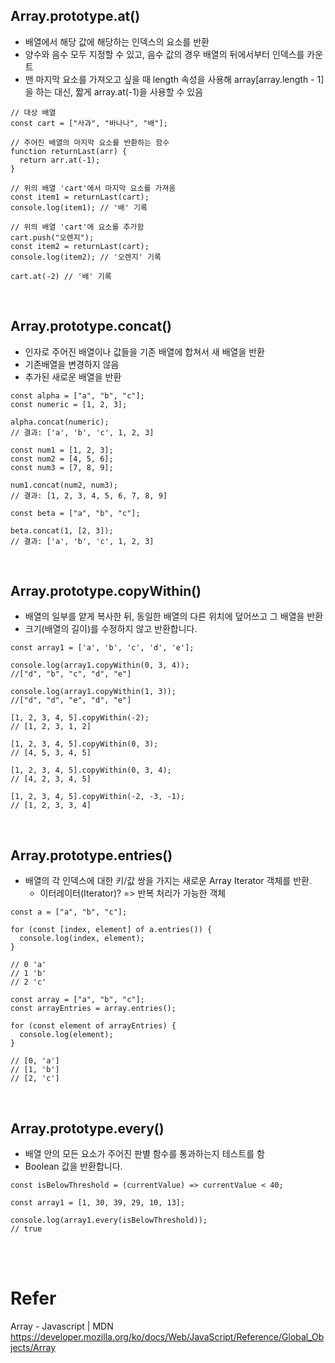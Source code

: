 ## Array.prototype.at()
+ 배열에서 해당 값에 해당하는 인덱스의 요소를 반환 
+ 양수와 음수 모두 지정할 수 있고, 음수 값의 경우 배열의 뒤에서부터 인덱스를 카운트
+ 맨 마지막 요소를 가져오고 싶을 때 length 속성을 사용해 array[array.length - 1]을 하는 대신, 짧게 array.at(-1)을 사용할 수 있음

```
// 대상 배열
const cart = ["사과", "바나나", "배"];

// 주어진 배열의 마지막 요소를 반환하는 함수
function returnLast(arr) {
  return arr.at(-1);
}

// 위의 배열 'cart'에서 마지막 요소를 가져옴
const item1 = returnLast(cart);
console.log(item1); // '배' 기록

// 위의 배열 'cart'에 요소를 추가함
cart.push("오렌지");
const item2 = returnLast(cart);
console.log(item2); // '오렌지' 기록

cart.at(-2) // '배' 기록
```

<br>

## Array.prototype.concat()
+ 인자로 주어진 배열이나 값들을 기존 배열에 합쳐서 새 배열을 반환
+ 기존배열을 변경하지 않음
+ 추가된 새로운 배열을 반환

```
const alpha = ["a", "b", "c"];
const numeric = [1, 2, 3];

alpha.concat(numeric);
// 결과: ['a', 'b', 'c', 1, 2, 3]

const num1 = [1, 2, 3];
const num2 = [4, 5, 6];
const num3 = [7, 8, 9];

num1.concat(num2, num3);
// 결과: [1, 2, 3, 4, 5, 6, 7, 8, 9]

const beta = ["a", "b", "c"];

beta.concat(1, [2, 3]);
// 결과: ['a', 'b', 'c', 1, 2, 3]
```

<br>

## Array.prototype.copyWithin()
+ 배열의 일부를 얕게 복사한 뒤, 동일한 배열의 다른 위치에 덮어쓰고 그 배열을 반환
+ 크기(배열의 길이)를 수정하지 않고 반환합니다.

```
const array1 = ['a', 'b', 'c', 'd', 'e'];

console.log(array1.copyWithin(0, 3, 4));
//["d", "b", "c", "d", "e"]

console.log(array1.copyWithin(1, 3));
//["d", "d", "e", "d", "e"]

[1, 2, 3, 4, 5].copyWithin(-2);
// [1, 2, 3, 1, 2]

[1, 2, 3, 4, 5].copyWithin(0, 3);
// [4, 5, 3, 4, 5]

[1, 2, 3, 4, 5].copyWithin(0, 3, 4);
// [4, 2, 3, 4, 5]

[1, 2, 3, 4, 5].copyWithin(-2, -3, -1);
// [1, 2, 3, 3, 4]
```

<br>

## Array.prototype.entries()
+ 배열의 각 인덱스에 대한 키/값 쌍을 가지는 새로운 Array Iterator 객체를 반환.
  - 이터레이터(Iterator)? => 반복 처리가 가능한 객체

```
const a = ["a", "b", "c"];

for (const [index, element] of a.entries()) {
  console.log(index, element);
}

// 0 'a'
// 1 'b'
// 2 'c'
```
```
const array = ["a", "b", "c"];
const arrayEntries = array.entries();

for (const element of arrayEntries) {
  console.log(element);
}

// [0, 'a']
// [1, 'b']
// [2, 'c']
```

<br>

## Array.prototype.every()
+ 배열 안의 모든 요소가 주어진 판별 함수를 통과하는지 테스트를 함
+ Boolean 값을 반환합니다.

```
const isBelowThreshold = (currentValue) => currentValue < 40;

const array1 = [1, 30, 39, 29, 10, 13];

console.log(array1.every(isBelowThreshold));
// true
```

<br>
<br>

# Refer
Array - Javascript | MDN https://developer.mozilla.org/ko/docs/Web/JavaScript/Reference/Global_Objects/Array

